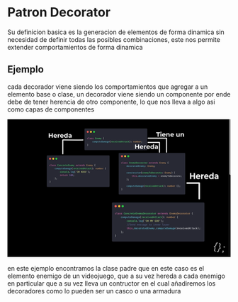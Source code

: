 <h1>Patron Decorator</h1>

<p>Su definicion basica es la generacion de elementos de forma dinamica sin necesidad de definir todas las posibles combinaciones, este nos permite extender comportamientos de forma dinamica</p>

<h2>Ejemplo</h2>

<p>cada decorador viene siendo los comportamientos que agregar a un elemento base o clase, un decorador viene siendo un componente por ende debe de tener herencia de otro componente, lo que nos lleva a algo asi como capas de componentes</p>

<img src="/Decorator/Imagen1.png">

<p>en este ejemplo encontramos la clase padre que en este caso es el elemento enemigo de un videojuego, que a su vez hereda a cada enemigo en particular que a su vez lleva un contructor en el cual añadiremos los decoradores como lo pueden ser un casco o una armadura</p>